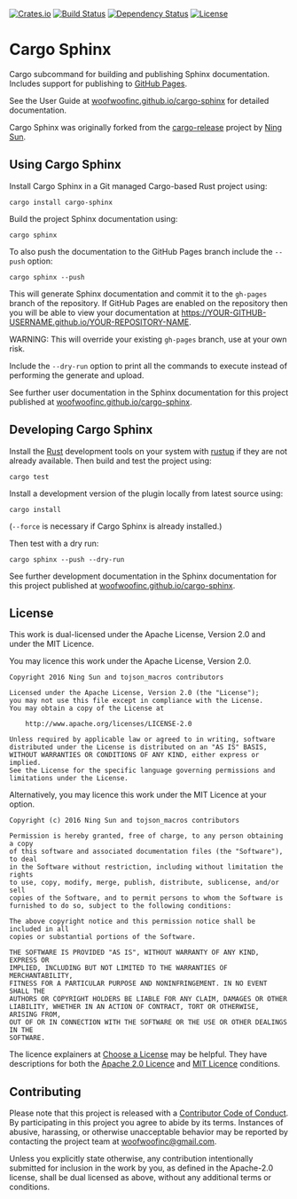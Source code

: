 [![Crates.io](https://img.shields.io/crates/v/cargo-sphinx.svg)](https://crates.io/crates/cargo-sphinx)
[![Build Status](https://travis-ci.org/woofwoofinc/cargo-sphinx.svg?branch=master)](https://travis-ci.org/woofwoofinc/cargo-sphinx)
[![Dependency Status](https://dependencyci.com/github/woofwoofinc/cargo-sphinx/badge)](https://dependencyci.com/github/woofwoofinc/cargo-sphinx)
[![License](https://img.shields.io/badge/license-Apache--2.0%20OR%20MIT-blue.svg)](https://github.com/woofwoofinc/cargo-sphinx#license)


Cargo Sphinx
============
Cargo subcommand for building and publishing Sphinx documentation. Includes
support for publishing to [GitHub Pages].

[GitHub Pages]: https://pages.github.com

See the User Guide at [woofwoofinc.github.io/cargo-sphinx] for detailed
documentation.

[woofwoofinc.github.io/cargo-sphinx]: https://woofwoofinc.github.io/cargo-sphinx

Cargo Sphinx was originally forked from the [cargo-release] project by 
[Ning Sun].

[cargo-release]: https://github.com/sunng87/cargo-release
[Ning Sun]: https://github.com/sunng87


Using Cargo Sphinx
------------------
Install Cargo Sphinx in a Git managed Cargo-based Rust project using:

    cargo install cargo-sphinx

Build the project Sphinx documentation using:

    cargo sphinx

To also push the documentation to the GitHub Pages branch include the `--push`
option:

    cargo sphinx --push

This will generate Sphinx documentation and commit it to the `gh-pages` branch
of the repository. If GitHub Pages are enabled on the repository then you will
be able to view your documentation at
https://YOUR-GITHUB-USERNAME.github.io/YOUR-REPOSITORY-NAME.

WARNING: This will override your existing `gh-pages` branch, use at your own
risk.

Include the `--dry-run` option to print all the commands to execute instead of
performing the generate and upload.

See further user documentation in the Sphinx documentation for this project
published at [woofwoofinc.github.io/cargo-sphinx].

[woofwoofinc.github.io/cargo-sphinx]: https://woofwoofinc.github.io/cargo-sphinx


Developing Cargo Sphinx
-----------------------
Install the [Rust] development tools on your system with [rustup] if they are
not already available. Then build and test the project using:

    cargo test

[Rust]: https://www.rust-lang.org
[rustup]: https://www.rustup.rs

Install a development version of the plugin locally from latest source using:

    cargo install
    
(`--force` is necessary if Cargo Sphinx is already installed.)

Then test with a dry run:

    cargo sphinx --push --dry-run

See further development documentation in the Sphinx documentation for this
project published at [woofwoofinc.github.io/cargo-sphinx].

[woofwoofinc.github.io/cargo-sphinx]: https://woofwoofinc.github.io/cargo-sphinx


License
-------
This work is dual-licensed under the Apache License, Version 2.0 and under the
MIT Licence.

You may licence this work under the Apache License, Version 2.0.

    Copyright 2016 Ning Sun and tojson_macros contributors

    Licensed under the Apache License, Version 2.0 (the "License");
    you may not use this file except in compliance with the License.
    You may obtain a copy of the License at

        http://www.apache.org/licenses/LICENSE-2.0

    Unless required by applicable law or agreed to in writing, software
    distributed under the License is distributed on an "AS IS" BASIS,
    WITHOUT WARRANTIES OR CONDITIONS OF ANY KIND, either express or implied.
    See the License for the specific language governing permissions and
    limitations under the License.

Alternatively, you may licence this work under the MIT Licence at your option.

    Copyright (c) 2016 Ning Sun and tojson_macros contributors
    
    Permission is hereby granted, free of charge, to any person obtaining a copy
    of this software and associated documentation files (the "Software"), to deal
    in the Software without restriction, including without limitation the rights
    to use, copy, modify, merge, publish, distribute, sublicense, and/or sell
    copies of the Software, and to permit persons to whom the Software is
    furnished to do so, subject to the following conditions:
    
    The above copyright notice and this permission notice shall be included in all
    copies or substantial portions of the Software.
    
    THE SOFTWARE IS PROVIDED "AS IS", WITHOUT WARRANTY OF ANY KIND, EXPRESS OR
    IMPLIED, INCLUDING BUT NOT LIMITED TO THE WARRANTIES OF MERCHANTABILITY,
    FITNESS FOR A PARTICULAR PURPOSE AND NONINFRINGEMENT. IN NO EVENT SHALL THE
    AUTHORS OR COPYRIGHT HOLDERS BE LIABLE FOR ANY CLAIM, DAMAGES OR OTHER
    LIABILITY, WHETHER IN AN ACTION OF CONTRACT, TORT OR OTHERWISE, ARISING FROM,
    OUT OF OR IN CONNECTION WITH THE SOFTWARE OR THE USE OR OTHER DEALINGS IN THE
    SOFTWARE.

The licence explainers at [Choose a License] may be helpful. They have 
descriptions for both the [Apache 2.0 Licence] and [MIT Licence] conditions.

[Choose a License]: http://choosealicense.com
[Apache 2.0 Licence]: http://choosealicense.com/licenses/apache-2.0/
[MIT Licence]: http://choosealicense.com/licenses/mit/


Contributing
------------
Please note that this project is released with a [Contributor Code of Conduct].
By participating in this project you agree to abide by its terms. Instances of 
abusive, harassing, or otherwise unacceptable behavior may be reported by
contacting the project team at woofwoofinc@gmail.com.

[Contributor Code of Conduct]: docs/conduct.rst

Unless you explicitly state otherwise, any contribution intentionally submitted
for inclusion in the work by you, as defined in the Apache-2.0 license, shall be
dual licensed as above, without any additional terms or conditions.
